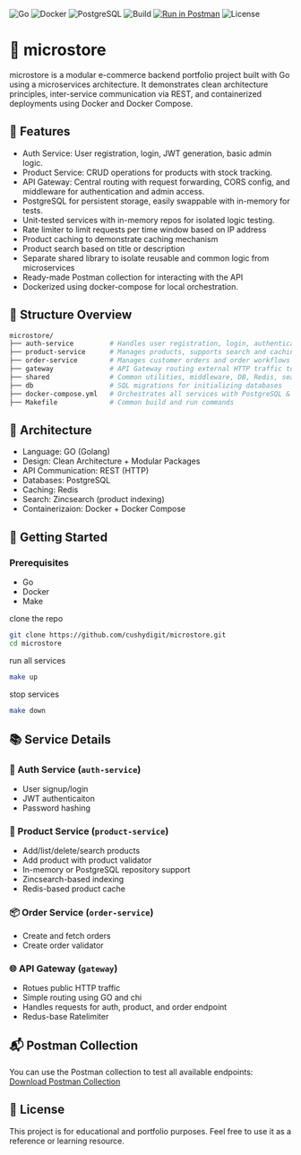 ![Go](https://img.shields.io/badge/Go-1.21-blue)
![Docker](https://img.shields.io/badge/Docker-Enabled-blue)
![PostgreSQL](https://img.shields.io/badge/PostgreSQL-Supported-blue)
![Build](https://img.shields.io/badge/Build-Passing-brightgreen)
[![Run in Postman](https://run.pstmn.io/button.svg)](https://www.postman.com/material-astronaut-37601285/cushydigit/folder/w8ksi5h/microstore-api?action=share&creator=21076955&ctx=documentatio)
![License](https://img.shields.io/badge/License-MIT-green)

# 🏬 microstore 
microstore is a modular e-commerce backend portfolio project built with Go using a microservices architecture. It demonstrates clean architecture principles, inter-service communication via REST, and containerized deployments using Docker and Docker Compose.

## 🔧 Features

- Auth Service: User registration, login, JWT generation, basic admin logic.
- Product Service: CRUD operations for products with stock tracking.
- API Gateway: Central routing with request forwarding, CORS config, and middleware for authentication and admin access.
- PostgreSQL for persistent storage, easily swappable with in-memory for tests.
- Unit-tested services with in-memory repos for isolated logic testing.
- Rate limiter to limit requests per time window based on IP address
- Product caching to demonstrate caching mechanism
- Product search based on title or description
- Separate shared library to isolate reusable and common logic from microservices
- Ready-made Postman collection for interacting with the API
- Dockerized using docker-compose for local orchestration.

## 📁 Structure Overview
```graphql
microstore/
├── auth-service         # Handles user registration, login, authentication, and rate limitiing
├── product-service      # Manages products, supports search and caching
├── order-service        # Manages customer orders and order workflows
├── gateway              # API Gateway routing external HTTP traffic to services
├── shared               # Common utilities, middleware, DB, Redis, search clients
├── db                   # SQL migrations for initializing databases
├── docker-compose.yml   # Orchestrates all services with PostgreSQL & Redis
├── Makefile             # Common build and run commands

```
## 🧩 Architecture

- Language: GO (Golang)
- Design: Clean Architecture + Modular Packages
- API Communication: REST (HTTP)
- Databases: PostgreSQL
- Caching: Redis
- Search: Zincsearch (product indexing)
- Containerizaion: Docker + Docker Compose

## 🚀 Getting Started
### Prerequisites
- Go
- Docker
- Make

clone the repo
```bash
git clone https://github.com/cushydigit/microstore.git
cd microstore

```

run all services
```bash
make up

```

stop services
```bash
make down

```

## 📚 Service Details

### 🔐 Auth Service (`auth-service`)
- User signup/login
- JWT authenticaiton
- Password hashing

### 🛒 Product Service (`product-service`)
- Add/list/delete/search products
- Add product with product validator
- In-memory or PostgreSQL repository support
- Zincsearch-based indexing
- Redis-based product cache

### 📦 Order Service (`order-service`)
- Create and fetch orders 
- Create order validator

### 🌐 API Gateway (`gateway`)
- Rotues public HTTP traffic
- Simple routing using GO and chi
- Handles requests for auth, product, and order endpoint
- Redus-base Ratelimiter

## 📬 Postman Collection

You can use the Postman collection to test all available endpoints:
[Download Postman Collection](./postman/microstore.postman_collection.json)

## 📜 License

This project is for educational and portfolio purposes. Feel free to use it as a reference or learning resource.

